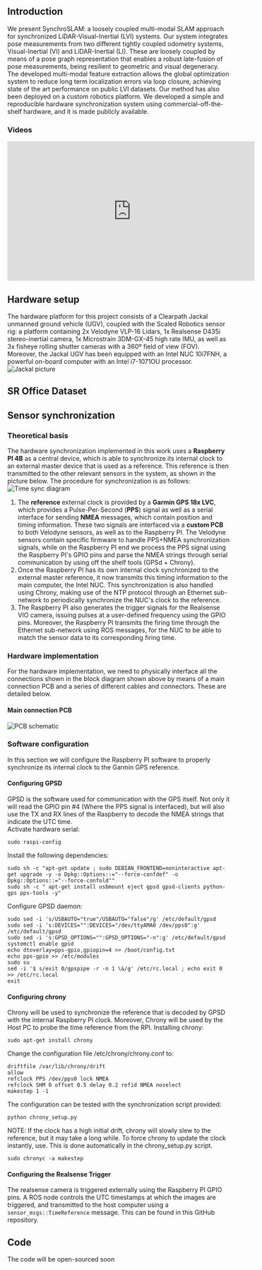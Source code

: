 ## Introduction
We present SynchroSLAM: a loosely coupled multi-modal SLAM approach for synchronized LiDAR-Visual-Inertial (LVI) systems. Our system integrates pose measurements from two different tightly coupled odometry systems, Visual-Inertial (VI) and LiDAR-Inertial (LI). These are loosely coupled by means of a pose graph representation that enables a robust late-fusion of pose measurements, being resilient to geometric and visual degeneracy. The developed multi-modal feature extraction allows the global optimization system to reduce long term localization errors via loop closure, achieving state of the art performance on public LVI datasets.
Our method has also been deployed on a custom robotics platform. We developed a simple and reproducible hardware synchronization system using commercial-off-the-shelf hardware, and it is made publicly available.
### Videos
<iframe width="560" height="315" src="https://www.youtube-nocookie.com/embed/l3Cd2uvjJGs" title="YouTube video player" frameborder="0" allow="accelerometer; autoplay; clipboard-write; encrypted-media; gyroscope; picture-in-picture" allowfullscreen></iframe>

## Hardware setup
The hardware platform for this project consists of a Clearpath Jackal unmanned ground vehicle (UGV), coupled with the Scaled Robotics sensor rig: a platform containing 2x Velodyne VLP-16 Lidars, 1x Realsense D435i stereo-inertial camera, 1x Microstrain 3DM-GX-45 high rate IMU, as well as 3x fisheye rolling shutter cameras with a 360º field of view (FOV). Moreover, the Jackal UGV has been equipped with an Intel NUC 10i7FNH, a powerful on-board computer with an Intel i7-1071OU processor.\
![Jackal picture](/docs/assets/sr_jackal_small.png)

## SR Office Dataset

## Sensor synchronization
### Theoretical basis
The hardware synchronization implemented in this work uses a **Raspberry PI 4B** as a central device, which is able to synchronize its internal clock to an external master device that is used as a reference. This reference is then transmitted to the other relevant sensors in the system, as shown in the picture below. The procedure for synchronization is as follows:
![Time sync diagram](/docs/assets/time_sync_diagram.png)
1. The **reference** external clock is provided by a **Garmin GPS 18x LVC**, which provides a Pulse-Per-Second (**PPS**) signal as well as a serial interface for sending **NMEA** messages, which contain position and timing information. These two signals are interfaced via a **custom PCB** to both Velodyne sensors, as well as to the Raspberry PI. The Velodyne sensors contain specific firmware to handle PPS+NMEA synchronization signals, while on the Raspberry PI end we process the PPS signal using the Raspberry PI's GPIO pins and parse the NMEA strings through serial communication by using off the shelf tools (GPSd + Chrony).
2. Once the Raspberry PI has its own internal clock synchronized to the external master reference, it now transmits this timing information to the main computer, the Intel NUC. This synchronization is also handled using Chrony, making use of the NTP protocol through an Ethernet sub-network to periodically synchronize the NUC's clock to the reference. 
3. The Raspberry PI also generates the trigger signals for the Realsense VIO camera, issuing pulses at a user-defined frequency using the GPIO pins. Moreover, the Raspberry PI transmits the firing time through the Ethernet sub-network using ROS messages, for the NUC to be able to match the sensor data to its corresponding firing time.

### Hardware implementation
For the hardware implementation, we need to physically interface all the connections shown in the block diagram shown above by means of a main connection PCB and a series of different cables and connectors. These are detailed below.
#### Main connection PCB
![PCB schematic](/docs/assets/pcb_schematic.png) 

<!--
#### GPS IN - Garmin
#### GPS OUT - Velodyne
#### TRIGGER OUT - Realsense
#### RPI - Host PC --> 


### Software configuration
In this section we will configure the Raspberry PI software to properly synchronize its internal clock to the Garmin GPS reference.
#### Configuring GPSD
GPSD is the software used for communication with the GPS itself. Not only it will read the GPIO pin #4 (Where the PPS signal is interfaced), but will also use the TX and RX lines of the Raspberry to decode the NMEA strings that indicate the UTC time.\
Activate hardware serial: 
```
sudo raspi-config
``` 
Install the following dependencies: 
```
sudo sh -c "apt-get update ; sudo DEBIAN_FRONTEND=noninteractive apt-get upgrade -y -o Dpkg::Options::="--force-confdef" -o Dpkg::Options::="--force-confold"" 
sudo sh -c " apt-get install usbmount eject gpsd gpsd-clients python-gps pps-tools -y" 
```

Configure GPSD daemon: 
```
sudo sed -i 's/USBAUTO="true"/USBAUTO="false"/g' /etc/default/gpsd
sudo sed -i 's:DEVICES="":DEVICES="/dev/ttyAMA0 /dev/pps0":g' /etc/default/gpsd
sudo sed -i 's:GPSD_OPTIONS="":GPSD_OPTIONS="-n":g' /etc/default/gpsd
systemctl enable gpsd
echo dtoverlay=pps-gpio,gpiopin=4 >> /boot/config.txt
echo pps-gpio >> /etc/modules
sudo su
sed -i '$ s/exit 0/gpspipe -r -n 1 \&/g' /etc/rc.local ; echo exit 0 >> /etc/rc.local
exit
``` 
#### Configuring chrony
Chrony will be used to synchronize the reference that is decoded by GPSD with the internal Raspberry PI clock. Moreover, Chrony will be used by the Host PC to probe the time reference from the RPI.
Installing chrony:
```
sudo apt-get install chrony
```
Change the configuration file /etc/chrony/chrony.conf to:
```
driftfile /var/lib/chrony/drift
allow
refclock PPS /dev/pps0 lock NMEA
refclock SHM 0 offset 0.5 delay 0.2 refid NMEA noselect
makestep 1 -1
```
The configuration can be tested with the synchronization script provided:
```
python chrony_setup.py
```
NOTE: If the clock has a high initial drift, chrony will slowly slew to the reference, but it may take a long while. To force chrony to update the clock instantly, use. This is done automatically in the chrony_setup.py script.
```
sudo chronyc -a makestep
```
#### Configuring the Realsense Trigger
The realsense camera is triggered externally using the Raspberry PI GPIO pins. A ROS node controls the UTC timestamps at which the images are triggered, and transmitted to the host computer using a ```sensor_msgs::TimeReference``` message. This can be found in this GitHub repository.

## Code
The code will be open-sourced soon


